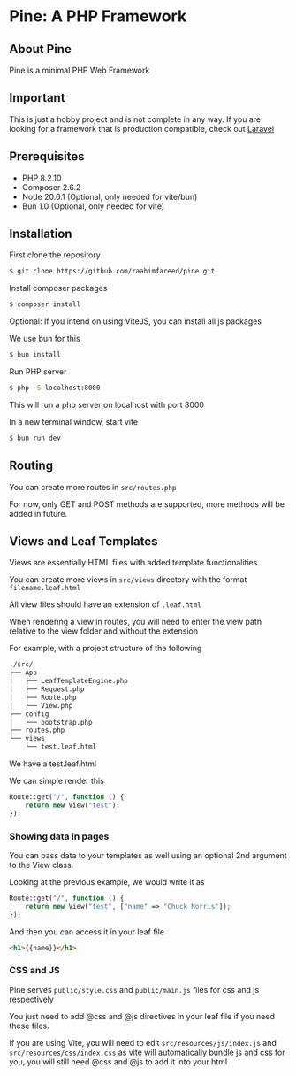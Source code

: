 # Pine: A PHP Framework
## About Pine

Pine is a minimal PHP Web Framework

## Important
This is just a hobby project and is not complete in any way.
If you are looking for a framework that is production compatible, check out [Laravel](https://github.com/laravel/laravel/)

## Prerequisites
- PHP 8.2.10
- Composer 2.6.2
- Node 20.6.1 (Optional, only needed for vite/bun)
- Bun 1.0 (Optional, only needed for vite)

## Installation

First clone the repository
```sh
$ git clone https://github.com/raahimfareed/pine.git
```

Install composer packages
```sh
$ composer install
```

Optional: If you intend on using ViteJS, you can install all js packages

We use bun for this
```sh
$ bun install
```

Run PHP server
```sh
$ php -S localhost:8000
```

This will run a php server on localhost with port 8000

In a new terminal window, start vite

```sh
$ bun run dev
```

## Routing

You can create more routes in `src/routes.php`

For now, only GET and POST methods are supported, more methods will be added in future.

## Views and Leaf Templates

Views are essentially HTML files with added template functionalities.

You can create more views in `src/views` directory with the format `filename.leaf.html`

All view files should have an extension of `.leaf.html`

When rendering a view in routes, you will need to enter the view path relative to the view folder and without the extension

For example, with a project structure of the following
```sh
./src/
├── App
│   ├── LeafTemplateEngine.php
│   ├── Request.php
│   ├── Route.php
│   └── View.php
├── config
│   └── bootstrap.php
├── routes.php
└── views
    └── test.leaf.html
```

We have a test.leaf.html

We can simple render this

```php
Route::get("/", function () {
    return new View("test");
});
```

### Showing data in pages

You can pass data to your templates as well using an optional 2nd argument to the View class.

Looking at the previous example, we would write it as

```php
Route::get("/", function () {
    return new View("test", ["name" => "Chuck Norris"]);
});
```

And then you can access it in your leaf file

```html
<h1>{{name}}</h1>
```

### CSS and JS
Pine serves `public/style.css` and `public/main.js` files for css and js respectively

You just need to add @css and @js directives in your leaf file if you need these files.

If you are using Vite, you will need to edit `src/resources/js/index.js` and `src/resources/css/index.css`
as vite will automatically bundle js and css for you, you will still need @css and @js to add it into your html

